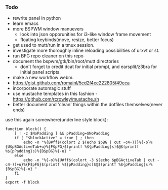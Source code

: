 ### Todo

*   rewrite panel in python
*   learn emacs
*   more BSPWM window manuevers
    * look into json opporunities for i3-like window frame movement
    * floating keybinds(move, resize, better focus)
*   get used to mutt/run in a tmux session.
*   investigate more thoroughly inline reloading possibilities of urxvt or st.
*   run BFG repo cleaner on this repo
*   document the bspwm/gtk/bin/root/mutt directories
    * don't forget to credit dcat for initial prompt, and earsplit/z3bra for initial panel scripts.
*   make a new workflow webm.
*   https://gist.github.com/romainl/5cd2f4ec222805f49eca
*   incorporate automagic stuff
*   use mustache templates in this fashion - https://github.com/rcrowley/mustache.sh
*   better document and 'clean' things within the dotfiles themselves(never ends)


use this again somewhere(underline style block):
```
function block() {
    [ ! -z $NoPadding ] && pPadding=$NoPadding
    if [ "$blockActive" = true ] ; then
        echo -n "%{B#ff$(colort 2 $(echo $pBG | cut -c4-))}%{-o}%{U$pBGActiveTab+u}%{F$pFG}$(printf %${pPadding}s)$@$(printf %${pPadding}s)%{B$pBG}%{-u} "
    else
        echo -n "%{-o}%{U#ff$(colort -3 $(echo $pBGActiveTab | cut -c4-))+u}%{F$pFG}$(printf %${pPadding}s)$@$(printf %${pPadding}s)%{B$pBG}%{-u} "
    fi
}
export -f block
```
